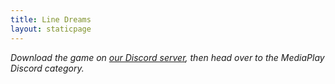 ```yaml
---
title: Line Dreams
layout: staticpage
---
```


*Download the game on [our Discord server](https://discord.gg/tjNg8FstTu), then head over to the MediaPlay Discord category.*